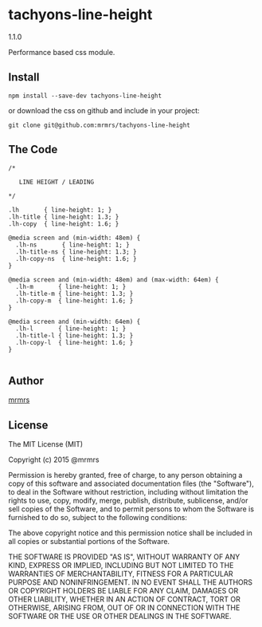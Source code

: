 # tachyons-line-height
1.1.0

Performance based css module.

## Install
```
npm install --save-dev tachyons-line-height
```

or download the css on github and include in your project:

```
git clone git@github.com:mrmrs/tachyons-line-height
```

## The Code
```
/*

   LINE HEIGHT / LEADING

*/

.lh       { line-height: 1; }
.lh-title { line-height: 1.3; }
.lh-copy  { line-height: 1.6; }

@media screen and (min-width: 48em) {
  .lh-ns       { line-height: 1; }
  .lh-title-ns { line-height: 1.3; }
  .lh-copy-ns  { line-height: 1.6; }
}

@media screen and (min-width: 48em) and (max-width: 64em) {
  .lh-m       { line-height: 1; }
  .lh-title-m { line-height: 1.3; }
  .lh-copy-m  { line-height: 1.6; }
}

@media screen and (min-width: 64em) {
  .lh-l       { line-height: 1; }
  .lh-title-l { line-height: 1.3; }
  .lh-copy-l  { line-height: 1.6; }
}


```

## Author

[mrmrs](http://mrmrs.io)

## License

The MIT License (MIT)

Copyright (c) 2015 @mrmrs

Permission is hereby granted, free of charge, to any person obtaining a copy
of this software and associated documentation files (the "Software"), to deal
in the Software without restriction, including without limitation the rights
to use, copy, modify, merge, publish, distribute, sublicense, and/or sell
copies of the Software, and to permit persons to whom the Software is
furnished to do so, subject to the following conditions:

The above copyright notice and this permission notice shall be included in
all copies or substantial portions of the Software.

THE SOFTWARE IS PROVIDED "AS IS", WITHOUT WARRANTY OF ANY KIND, EXPRESS OR
IMPLIED, INCLUDING BUT NOT LIMITED TO THE WARRANTIES OF MERCHANTABILITY,
FITNESS FOR A PARTICULAR PURPOSE AND NONINFRINGEMENT. IN NO EVENT SHALL THE
AUTHORS OR COPYRIGHT HOLDERS BE LIABLE FOR ANY CLAIM, DAMAGES OR OTHER
LIABILITY, WHETHER IN AN ACTION OF CONTRACT, TORT OR OTHERWISE, ARISING FROM,
OUT OF OR IN CONNECTION WITH THE SOFTWARE OR THE USE OR OTHER DEALINGS IN
THE SOFTWARE.

